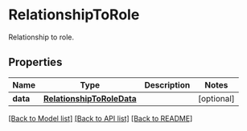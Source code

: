 # RelationshipToRole

Relationship to role.

## Properties
Name | Type | Description | Notes
------------ | ------------- | ------------- | -------------
**data** | [**RelationshipToRoleData**](RelationshipToRoleData.md) |  | [optional] 

[[Back to Model list]](README.md#documentation-for-models) [[Back to API list]](README.md#documentation-for-api-endpoints) [[Back to README]](README.md)


